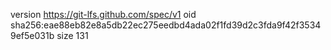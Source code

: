 version https://git-lfs.github.com/spec/v1
oid sha256:eae88eb82e8a5db22ec275eedbd4ada02f1fd39d2c3fda9f42f35349ef5e031b
size 131
